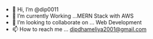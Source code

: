 - 👋 Hi, I’m @dip0011
- 🌱 I’m currently Working ...MERN Stack with AWS
- 💞️ I’m looking to collaborate on ... Web Development
- 📫 How to reach me ... dipdhameliya2001@gmail.com

<!---
dip0011/dip0011 is a ✨ special ✨ repository because its `README.md` (this file) appears on your GitHub profile.
You can click the Preview link to take a look at your changes.
--->
